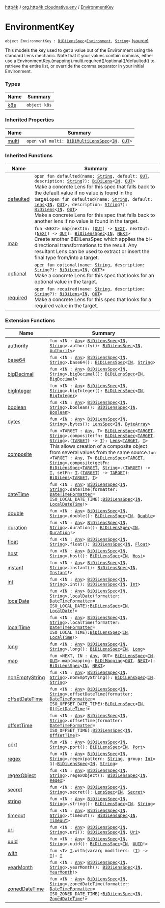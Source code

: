 [http4k](../../index.md) / [org.http4k.cloudnative.env](../index.md) / [EnvironmentKey](./index.md)

# EnvironmentKey

`object EnvironmentKey : `[`BiDiLensSpec`](../../org.http4k.lens/-bi-di-lens-spec/index.md)`<`[`Environment`](../-environment/index.md)`, `[`String`](https://kotlinlang.org/api/latest/jvm/stdlib/kotlin/-string/index.html)`>` [(source)](https://github.com/http4k/http4k/blob/master/http4k-cloudnative/src/main/kotlin/org/http4k/cloudnative/env/Environment.kt#L94)

This models the key used to get a value out of the Environment using the standard Lens mechanic. Note that if your
values contain commas, either use a EnvironmentKey.(mapping).multi.required()/optional()/defaulted() to retrieve the
entire list, or override the comma separator in your initial Environment.

### Types

| Name | Summary |
|---|---|
| [k8s](k8s/index.md) | `object k8s` |

### Inherited Properties

| Name | Summary |
|---|---|
| [multi](../../org.http4k.lens/-bi-di-lens-spec/multi.md) | `open val multi: `[`BiDiMultiLensSpec`](../../org.http4k.lens/-bi-di-multi-lens-spec/index.md)`<`[`IN`](../../org.http4k.lens/-bi-di-lens-spec/index.md#IN)`, `[`OUT`](../../org.http4k.lens/-bi-di-lens-spec/index.md#OUT)`>` |

### Inherited Functions

| Name | Summary |
|---|---|
| [defaulted](../../org.http4k.lens/-bi-di-lens-spec/defaulted.md) | `open fun defaulted(name: `[`String`](https://kotlinlang.org/api/latest/jvm/stdlib/kotlin/-string/index.html)`, default: `[`OUT`](../../org.http4k.lens/-bi-di-lens-spec/index.md#OUT)`, description: `[`String`](https://kotlinlang.org/api/latest/jvm/stdlib/kotlin/-string/index.html)`?): `[`BiDiLens`](../../org.http4k.lens/-bi-di-lens/index.md)`<`[`IN`](../../org.http4k.lens/-bi-di-lens-spec/index.md#IN)`, `[`OUT`](../../org.http4k.lens/-bi-di-lens-spec/index.md#OUT)`>`<br>Make a concrete Lens for this spec that falls back to the default value if no value is found in the target.`open fun defaulted(name: `[`String`](https://kotlinlang.org/api/latest/jvm/stdlib/kotlin/-string/index.html)`, default: `[`Lens`](../../org.http4k.lens/-lens/index.md)`<`[`IN`](../../org.http4k.lens/-bi-di-lens-spec/index.md#IN)`, `[`OUT`](../../org.http4k.lens/-bi-di-lens-spec/index.md#OUT)`>, description: `[`String`](https://kotlinlang.org/api/latest/jvm/stdlib/kotlin/-string/index.html)`?): `[`BiDiLens`](../../org.http4k.lens/-bi-di-lens/index.md)`<`[`IN`](../../org.http4k.lens/-bi-di-lens-spec/index.md#IN)`, `[`OUT`](../../org.http4k.lens/-bi-di-lens-spec/index.md#OUT)`>`<br>Make a concrete Lens for this spec that falls back to another lens if no value is found in the target. |
| [map](../../org.http4k.lens/-bi-di-lens-spec/map.md) | `fun <NEXT> map(nextIn: (`[`OUT`](../../org.http4k.lens/-bi-di-lens-spec/index.md#OUT)`) -> `[`NEXT`](../../org.http4k.lens/-bi-di-lens-spec/map.md#NEXT)`, nextOut: (`[`NEXT`](../../org.http4k.lens/-bi-di-lens-spec/map.md#NEXT)`) -> `[`OUT`](../../org.http4k.lens/-bi-di-lens-spec/index.md#OUT)`): `[`BiDiLensSpec`](../../org.http4k.lens/-bi-di-lens-spec/index.md)`<`[`IN`](../../org.http4k.lens/-bi-di-lens-spec/index.md#IN)`, `[`NEXT`](../../org.http4k.lens/-bi-di-lens-spec/map.md#NEXT)`>`<br>Create another BiDiLensSpec which applies the bi-directional transformations to the result. Any resultant Lens can be used to extract or insert the final type from/into a target. |
| [optional](../../org.http4k.lens/-bi-di-lens-spec/optional.md) | `open fun optional(name: `[`String`](https://kotlinlang.org/api/latest/jvm/stdlib/kotlin/-string/index.html)`, description: `[`String`](https://kotlinlang.org/api/latest/jvm/stdlib/kotlin/-string/index.html)`?): `[`BiDiLens`](../../org.http4k.lens/-bi-di-lens/index.md)`<`[`IN`](../../org.http4k.lens/-bi-di-lens-spec/index.md#IN)`, `[`OUT`](../../org.http4k.lens/-bi-di-lens-spec/index.md#OUT)`?>`<br>Make a concrete Lens for this spec that looks for an optional value in the target. |
| [required](../../org.http4k.lens/-bi-di-lens-spec/required.md) | `open fun required(name: `[`String`](https://kotlinlang.org/api/latest/jvm/stdlib/kotlin/-string/index.html)`, description: `[`String`](https://kotlinlang.org/api/latest/jvm/stdlib/kotlin/-string/index.html)`?): `[`BiDiLens`](../../org.http4k.lens/-bi-di-lens/index.md)`<`[`IN`](../../org.http4k.lens/-bi-di-lens-spec/index.md#IN)`, `[`OUT`](../../org.http4k.lens/-bi-di-lens-spec/index.md#OUT)`>`<br>Make a concrete Lens for this spec that looks for a required value in the target. |

### Extension Functions

| Name | Summary |
|---|---|
| [authority](../../org.http4k.lens/authority.md) | `fun <IN : `[`Any`](https://kotlinlang.org/api/latest/jvm/stdlib/kotlin/-any/index.html)`> `[`BiDiLensSpec`](../../org.http4k.lens/-bi-di-lens-spec/index.md)`<`[`IN`](../../org.http4k.lens/authority.md#IN)`, `[`String`](https://kotlinlang.org/api/latest/jvm/stdlib/kotlin/-string/index.html)`>.authority(): `[`BiDiLensSpec`](../../org.http4k.lens/-bi-di-lens-spec/index.md)`<`[`IN`](../../org.http4k.lens/authority.md#IN)`, `[`Authority`](../-authority/index.md)`>` |
| [base64](../../org.http4k.lens/base64.md) | `fun <IN : `[`Any`](https://kotlinlang.org/api/latest/jvm/stdlib/kotlin/-any/index.html)`> `[`BiDiLensSpec`](../../org.http4k.lens/-bi-di-lens-spec/index.md)`<`[`IN`](../../org.http4k.lens/base64.md#IN)`, `[`String`](https://kotlinlang.org/api/latest/jvm/stdlib/kotlin/-string/index.html)`>.base64(): `[`BiDiLensSpec`](../../org.http4k.lens/-bi-di-lens-spec/index.md)`<`[`IN`](../../org.http4k.lens/base64.md#IN)`, `[`String`](https://kotlinlang.org/api/latest/jvm/stdlib/kotlin/-string/index.html)`>` |
| [bigDecimal](../../org.http4k.lens/big-decimal.md) | `fun <IN : `[`Any`](https://kotlinlang.org/api/latest/jvm/stdlib/kotlin/-any/index.html)`> `[`BiDiLensSpec`](../../org.http4k.lens/-bi-di-lens-spec/index.md)`<`[`IN`](../../org.http4k.lens/big-decimal.md#IN)`, `[`String`](https://kotlinlang.org/api/latest/jvm/stdlib/kotlin/-string/index.html)`>.bigDecimal(): `[`BiDiLensSpec`](../../org.http4k.lens/-bi-di-lens-spec/index.md)`<`[`IN`](../../org.http4k.lens/big-decimal.md#IN)`, `[`BigDecimal`](https://docs.oracle.com/javase/9/docs/api/java/math/BigDecimal.html)`>` |
| [bigInteger](../../org.http4k.lens/big-integer.md) | `fun <IN : `[`Any`](https://kotlinlang.org/api/latest/jvm/stdlib/kotlin/-any/index.html)`> `[`BiDiLensSpec`](../../org.http4k.lens/-bi-di-lens-spec/index.md)`<`[`IN`](../../org.http4k.lens/big-integer.md#IN)`, `[`String`](https://kotlinlang.org/api/latest/jvm/stdlib/kotlin/-string/index.html)`>.bigInteger(): `[`BiDiLensSpec`](../../org.http4k.lens/-bi-di-lens-spec/index.md)`<`[`IN`](../../org.http4k.lens/big-integer.md#IN)`, `[`BigInteger`](https://docs.oracle.com/javase/9/docs/api/java/math/BigInteger.html)`>` |
| [boolean](../../org.http4k.lens/boolean.md) | `fun <IN : `[`Any`](https://kotlinlang.org/api/latest/jvm/stdlib/kotlin/-any/index.html)`> `[`BiDiLensSpec`](../../org.http4k.lens/-bi-di-lens-spec/index.md)`<`[`IN`](../../org.http4k.lens/boolean.md#IN)`, `[`String`](https://kotlinlang.org/api/latest/jvm/stdlib/kotlin/-string/index.html)`>.boolean(): `[`BiDiLensSpec`](../../org.http4k.lens/-bi-di-lens-spec/index.md)`<`[`IN`](../../org.http4k.lens/boolean.md#IN)`, `[`Boolean`](https://kotlinlang.org/api/latest/jvm/stdlib/kotlin/-boolean/index.html)`>` |
| [bytes](../../org.http4k.lens/bytes.md) | `fun <IN : `[`Any`](https://kotlinlang.org/api/latest/jvm/stdlib/kotlin/-any/index.html)`> `[`BiDiLensSpec`](../../org.http4k.lens/-bi-di-lens-spec/index.md)`<`[`IN`](../../org.http4k.lens/bytes.md#IN)`, `[`String`](https://kotlinlang.org/api/latest/jvm/stdlib/kotlin/-string/index.html)`>.bytes(): `[`LensSpec`](../../org.http4k.lens/-lens-spec/index.md)`<`[`IN`](../../org.http4k.lens/bytes.md#IN)`, `[`ByteArray`](https://kotlinlang.org/api/latest/jvm/stdlib/kotlin/-byte-array/index.html)`>` |
| [composite](../../org.http4k.lens/composite.md) | `fun <TARGET : `[`Any`](https://kotlinlang.org/api/latest/jvm/stdlib/kotlin/-any/index.html)`, T> `[`BiDiLensSpec`](../../org.http4k.lens/-bi-di-lens-spec/index.md)`<`[`TARGET`](../../org.http4k.lens/composite.md#TARGET)`, `[`String`](https://kotlinlang.org/api/latest/jvm/stdlib/kotlin/-string/index.html)`>.composite(fn: `[`BiDiLensSpec`](../../org.http4k.lens/-bi-di-lens-spec/index.md)`<`[`TARGET`](../../org.http4k.lens/composite.md#TARGET)`, `[`String`](https://kotlinlang.org/api/latest/jvm/stdlib/kotlin/-string/index.html)`>.(`[`TARGET`](../../org.http4k.lens/composite.md#TARGET)`) -> `[`T`](../../org.http4k.lens/composite.md#T)`): `[`Lens`](../../org.http4k.lens/-lens/index.md)`<`[`TARGET`](../../org.http4k.lens/composite.md#TARGET)`, `[`T`](../../org.http4k.lens/composite.md#T)`>`<br>This allows creation of a composite object from several values from the same source.`fun <TARGET : `[`Any`](https://kotlinlang.org/api/latest/jvm/stdlib/kotlin/-any/index.html)`, T> `[`BiDiLensSpec`](../../org.http4k.lens/-bi-di-lens-spec/index.md)`<`[`TARGET`](../../org.http4k.lens/composite.md#TARGET)`, `[`String`](https://kotlinlang.org/api/latest/jvm/stdlib/kotlin/-string/index.html)`>.composite(getFn: `[`BiDiLensSpec`](../../org.http4k.lens/-bi-di-lens-spec/index.md)`<`[`TARGET`](../../org.http4k.lens/composite.md#TARGET)`, `[`String`](https://kotlinlang.org/api/latest/jvm/stdlib/kotlin/-string/index.html)`>.(`[`TARGET`](../../org.http4k.lens/composite.md#TARGET)`) -> `[`T`](../../org.http4k.lens/composite.md#T)`, setFn: `[`T`](../../org.http4k.lens/composite.md#T)`.(`[`TARGET`](../../org.http4k.lens/composite.md#TARGET)`) -> `[`TARGET`](../../org.http4k.lens/composite.md#TARGET)`): `[`BiDiLens`](../../org.http4k.lens/-bi-di-lens/index.md)`<`[`TARGET`](../../org.http4k.lens/composite.md#TARGET)`, `[`T`](../../org.http4k.lens/composite.md#T)`>` |
| [dateTime](../../org.http4k.lens/date-time.md) | `fun <IN : `[`Any`](https://kotlinlang.org/api/latest/jvm/stdlib/kotlin/-any/index.html)`> `[`BiDiLensSpec`](../../org.http4k.lens/-bi-di-lens-spec/index.md)`<`[`IN`](../../org.http4k.lens/date-time.md#IN)`, `[`String`](https://kotlinlang.org/api/latest/jvm/stdlib/kotlin/-string/index.html)`>.dateTime(formatter: `[`DateTimeFormatter`](https://docs.oracle.com/javase/9/docs/api/java/time/format/DateTimeFormatter.html)` = ISO_LOCAL_DATE_TIME): `[`BiDiLensSpec`](../../org.http4k.lens/-bi-di-lens-spec/index.md)`<`[`IN`](../../org.http4k.lens/date-time.md#IN)`, `[`LocalDateTime`](https://docs.oracle.com/javase/9/docs/api/java/time/LocalDateTime.html)`!>` |
| [double](../../org.http4k.lens/double.md) | `fun <IN : `[`Any`](https://kotlinlang.org/api/latest/jvm/stdlib/kotlin/-any/index.html)`> `[`BiDiLensSpec`](../../org.http4k.lens/-bi-di-lens-spec/index.md)`<`[`IN`](../../org.http4k.lens/double.md#IN)`, `[`String`](https://kotlinlang.org/api/latest/jvm/stdlib/kotlin/-string/index.html)`>.double(): `[`BiDiLensSpec`](../../org.http4k.lens/-bi-di-lens-spec/index.md)`<`[`IN`](../../org.http4k.lens/double.md#IN)`, `[`Double`](https://kotlinlang.org/api/latest/jvm/stdlib/kotlin/-double/index.html)`>` |
| [duration](../../org.http4k.lens/duration.md) | `fun <IN : `[`Any`](https://kotlinlang.org/api/latest/jvm/stdlib/kotlin/-any/index.html)`> `[`BiDiLensSpec`](../../org.http4k.lens/-bi-di-lens-spec/index.md)`<`[`IN`](../../org.http4k.lens/duration.md#IN)`, `[`String`](https://kotlinlang.org/api/latest/jvm/stdlib/kotlin/-string/index.html)`>.duration(): `[`BiDiLensSpec`](../../org.http4k.lens/-bi-di-lens-spec/index.md)`<`[`IN`](../../org.http4k.lens/duration.md#IN)`, `[`Duration`](https://docs.oracle.com/javase/9/docs/api/java/time/Duration.html)`!>` |
| [float](../../org.http4k.lens/float.md) | `fun <IN : `[`Any`](https://kotlinlang.org/api/latest/jvm/stdlib/kotlin/-any/index.html)`> `[`BiDiLensSpec`](../../org.http4k.lens/-bi-di-lens-spec/index.md)`<`[`IN`](../../org.http4k.lens/float.md#IN)`, `[`String`](https://kotlinlang.org/api/latest/jvm/stdlib/kotlin/-string/index.html)`>.float(): `[`BiDiLensSpec`](../../org.http4k.lens/-bi-di-lens-spec/index.md)`<`[`IN`](../../org.http4k.lens/float.md#IN)`, `[`Float`](https://kotlinlang.org/api/latest/jvm/stdlib/kotlin/-float/index.html)`>` |
| [host](../../org.http4k.lens/host.md) | `fun <IN : `[`Any`](https://kotlinlang.org/api/latest/jvm/stdlib/kotlin/-any/index.html)`> `[`BiDiLensSpec`](../../org.http4k.lens/-bi-di-lens-spec/index.md)`<`[`IN`](../../org.http4k.lens/host.md#IN)`, `[`String`](https://kotlinlang.org/api/latest/jvm/stdlib/kotlin/-string/index.html)`>.host(): `[`BiDiLensSpec`](../../org.http4k.lens/-bi-di-lens-spec/index.md)`<`[`IN`](../../org.http4k.lens/host.md#IN)`, `[`Host`](../-host/index.md)`>` |
| [instant](../../org.http4k.lens/instant.md) | `fun <IN : `[`Any`](https://kotlinlang.org/api/latest/jvm/stdlib/kotlin/-any/index.html)`> `[`BiDiLensSpec`](../../org.http4k.lens/-bi-di-lens-spec/index.md)`<`[`IN`](../../org.http4k.lens/instant.md#IN)`, `[`String`](https://kotlinlang.org/api/latest/jvm/stdlib/kotlin/-string/index.html)`>.instant(): `[`BiDiLensSpec`](../../org.http4k.lens/-bi-di-lens-spec/index.md)`<`[`IN`](../../org.http4k.lens/instant.md#IN)`, `[`Instant`](https://docs.oracle.com/javase/9/docs/api/java/time/Instant.html)`!>` |
| [int](../../org.http4k.lens/int.md) | `fun <IN : `[`Any`](https://kotlinlang.org/api/latest/jvm/stdlib/kotlin/-any/index.html)`> `[`BiDiLensSpec`](../../org.http4k.lens/-bi-di-lens-spec/index.md)`<`[`IN`](../../org.http4k.lens/int.md#IN)`, `[`String`](https://kotlinlang.org/api/latest/jvm/stdlib/kotlin/-string/index.html)`>.int(): `[`BiDiLensSpec`](../../org.http4k.lens/-bi-di-lens-spec/index.md)`<`[`IN`](../../org.http4k.lens/int.md#IN)`, `[`Int`](https://kotlinlang.org/api/latest/jvm/stdlib/kotlin/-int/index.html)`>` |
| [localDate](../../org.http4k.lens/local-date.md) | `fun <IN : `[`Any`](https://kotlinlang.org/api/latest/jvm/stdlib/kotlin/-any/index.html)`> `[`BiDiLensSpec`](../../org.http4k.lens/-bi-di-lens-spec/index.md)`<`[`IN`](../../org.http4k.lens/local-date.md#IN)`, `[`String`](https://kotlinlang.org/api/latest/jvm/stdlib/kotlin/-string/index.html)`>.localDate(formatter: `[`DateTimeFormatter`](https://docs.oracle.com/javase/9/docs/api/java/time/format/DateTimeFormatter.html)` = ISO_LOCAL_DATE): `[`BiDiLensSpec`](../../org.http4k.lens/-bi-di-lens-spec/index.md)`<`[`IN`](../../org.http4k.lens/local-date.md#IN)`, `[`LocalDate`](https://docs.oracle.com/javase/9/docs/api/java/time/LocalDate.html)`!>` |
| [localTime](../../org.http4k.lens/local-time.md) | `fun <IN : `[`Any`](https://kotlinlang.org/api/latest/jvm/stdlib/kotlin/-any/index.html)`> `[`BiDiLensSpec`](../../org.http4k.lens/-bi-di-lens-spec/index.md)`<`[`IN`](../../org.http4k.lens/local-time.md#IN)`, `[`String`](https://kotlinlang.org/api/latest/jvm/stdlib/kotlin/-string/index.html)`>.localTime(formatter: `[`DateTimeFormatter`](https://docs.oracle.com/javase/9/docs/api/java/time/format/DateTimeFormatter.html)` = ISO_LOCAL_TIME): `[`BiDiLensSpec`](../../org.http4k.lens/-bi-di-lens-spec/index.md)`<`[`IN`](../../org.http4k.lens/local-time.md#IN)`, `[`LocalTime`](https://docs.oracle.com/javase/9/docs/api/java/time/LocalTime.html)`!>` |
| [long](../../org.http4k.lens/long.md) | `fun <IN : `[`Any`](https://kotlinlang.org/api/latest/jvm/stdlib/kotlin/-any/index.html)`> `[`BiDiLensSpec`](../../org.http4k.lens/-bi-di-lens-spec/index.md)`<`[`IN`](../../org.http4k.lens/long.md#IN)`, `[`String`](https://kotlinlang.org/api/latest/jvm/stdlib/kotlin/-string/index.html)`>.long(): `[`BiDiLensSpec`](../../org.http4k.lens/-bi-di-lens-spec/index.md)`<`[`IN`](../../org.http4k.lens/long.md#IN)`, `[`Long`](https://kotlinlang.org/api/latest/jvm/stdlib/kotlin/-long/index.html)`>` |
| [map](../../org.http4k.lens/map.md) | `fun <NEXT, IN : `[`Any`](https://kotlinlang.org/api/latest/jvm/stdlib/kotlin/-any/index.html)`, OUT> `[`BiDiLensSpec`](../../org.http4k.lens/-bi-di-lens-spec/index.md)`<`[`IN`](../../org.http4k.lens/map.md#IN)`, `[`OUT`](../../org.http4k.lens/map.md#OUT)`>.map(mapping: `[`BiDiMapping`](../../org.http4k.lens/-bi-di-mapping/index.md)`<`[`OUT`](../../org.http4k.lens/map.md#OUT)`, `[`NEXT`](../../org.http4k.lens/map.md#NEXT)`>): `[`BiDiLensSpec`](../../org.http4k.lens/-bi-di-lens-spec/index.md)`<`[`IN`](../../org.http4k.lens/map.md#IN)`, `[`NEXT`](../../org.http4k.lens/map.md#NEXT)`>` |
| [nonEmptyString](../../org.http4k.lens/non-empty-string.md) | `fun <IN : `[`Any`](https://kotlinlang.org/api/latest/jvm/stdlib/kotlin/-any/index.html)`> `[`BiDiLensSpec`](../../org.http4k.lens/-bi-di-lens-spec/index.md)`<`[`IN`](../../org.http4k.lens/non-empty-string.md#IN)`, `[`String`](https://kotlinlang.org/api/latest/jvm/stdlib/kotlin/-string/index.html)`>.nonEmptyString(): `[`BiDiLensSpec`](../../org.http4k.lens/-bi-di-lens-spec/index.md)`<`[`IN`](../../org.http4k.lens/non-empty-string.md#IN)`, `[`String`](https://kotlinlang.org/api/latest/jvm/stdlib/kotlin/-string/index.html)`>` |
| [offsetDateTime](../../org.http4k.lens/offset-date-time.md) | `fun <IN : `[`Any`](https://kotlinlang.org/api/latest/jvm/stdlib/kotlin/-any/index.html)`> `[`BiDiLensSpec`](../../org.http4k.lens/-bi-di-lens-spec/index.md)`<`[`IN`](../../org.http4k.lens/offset-date-time.md#IN)`, `[`String`](https://kotlinlang.org/api/latest/jvm/stdlib/kotlin/-string/index.html)`>.offsetDateTime(formatter: `[`DateTimeFormatter`](https://docs.oracle.com/javase/9/docs/api/java/time/format/DateTimeFormatter.html)` = ISO_OFFSET_DATE_TIME): `[`BiDiLensSpec`](../../org.http4k.lens/-bi-di-lens-spec/index.md)`<`[`IN`](../../org.http4k.lens/offset-date-time.md#IN)`, `[`OffsetDateTime`](https://docs.oracle.com/javase/9/docs/api/java/time/OffsetDateTime.html)`!>` |
| [offsetTime](../../org.http4k.lens/offset-time.md) | `fun <IN : `[`Any`](https://kotlinlang.org/api/latest/jvm/stdlib/kotlin/-any/index.html)`> `[`BiDiLensSpec`](../../org.http4k.lens/-bi-di-lens-spec/index.md)`<`[`IN`](../../org.http4k.lens/offset-time.md#IN)`, `[`String`](https://kotlinlang.org/api/latest/jvm/stdlib/kotlin/-string/index.html)`>.offsetTime(formatter: `[`DateTimeFormatter`](https://docs.oracle.com/javase/9/docs/api/java/time/format/DateTimeFormatter.html)` = ISO_OFFSET_TIME): `[`BiDiLensSpec`](../../org.http4k.lens/-bi-di-lens-spec/index.md)`<`[`IN`](../../org.http4k.lens/offset-time.md#IN)`, `[`OffsetTime`](https://docs.oracle.com/javase/9/docs/api/java/time/OffsetTime.html)`!>` |
| [port](../../org.http4k.lens/port.md) | `fun <IN : `[`Any`](https://kotlinlang.org/api/latest/jvm/stdlib/kotlin/-any/index.html)`> `[`BiDiLensSpec`](../../org.http4k.lens/-bi-di-lens-spec/index.md)`<`[`IN`](../../org.http4k.lens/port.md#IN)`, `[`String`](https://kotlinlang.org/api/latest/jvm/stdlib/kotlin/-string/index.html)`>.port(): `[`BiDiLensSpec`](../../org.http4k.lens/-bi-di-lens-spec/index.md)`<`[`IN`](../../org.http4k.lens/port.md#IN)`, `[`Port`](../-port/index.md)`>` |
| [regex](../../org.http4k.lens/regex.md) | `fun <IN : `[`Any`](https://kotlinlang.org/api/latest/jvm/stdlib/kotlin/-any/index.html)`> `[`BiDiLensSpec`](../../org.http4k.lens/-bi-di-lens-spec/index.md)`<`[`IN`](../../org.http4k.lens/regex.md#IN)`, `[`String`](https://kotlinlang.org/api/latest/jvm/stdlib/kotlin/-string/index.html)`>.regex(pattern: `[`String`](https://kotlinlang.org/api/latest/jvm/stdlib/kotlin/-string/index.html)`, group: `[`Int`](https://kotlinlang.org/api/latest/jvm/stdlib/kotlin/-int/index.html)` = 1): `[`BiDiLensSpec`](../../org.http4k.lens/-bi-di-lens-spec/index.md)`<`[`IN`](../../org.http4k.lens/regex.md#IN)`, `[`String`](https://kotlinlang.org/api/latest/jvm/stdlib/kotlin/-string/index.html)`>` |
| [regexObject](../../org.http4k.lens/regex-object.md) | `fun <IN : `[`Any`](https://kotlinlang.org/api/latest/jvm/stdlib/kotlin/-any/index.html)`> `[`BiDiLensSpec`](../../org.http4k.lens/-bi-di-lens-spec/index.md)`<`[`IN`](../../org.http4k.lens/regex-object.md#IN)`, `[`String`](https://kotlinlang.org/api/latest/jvm/stdlib/kotlin/-string/index.html)`>.regexObject(): `[`BiDiLensSpec`](../../org.http4k.lens/-bi-di-lens-spec/index.md)`<`[`IN`](../../org.http4k.lens/regex-object.md#IN)`, `[`Regex`](https://kotlinlang.org/api/latest/jvm/stdlib/kotlin.text/-regex/index.html)`>` |
| [secret](../../org.http4k.lens/secret.md) | `fun <IN : `[`Any`](https://kotlinlang.org/api/latest/jvm/stdlib/kotlin/-any/index.html)`> `[`BiDiLensSpec`](../../org.http4k.lens/-bi-di-lens-spec/index.md)`<`[`IN`](../../org.http4k.lens/secret.md#IN)`, `[`String`](https://kotlinlang.org/api/latest/jvm/stdlib/kotlin/-string/index.html)`>.secret(): `[`LensSpec`](../../org.http4k.lens/-lens-spec/index.md)`<`[`IN`](../../org.http4k.lens/secret.md#IN)`, `[`Secret`](../-secret/index.md)`>` |
| [string](../../org.http4k.lens/string.md) | `fun <IN : `[`Any`](https://kotlinlang.org/api/latest/jvm/stdlib/kotlin/-any/index.html)`> `[`BiDiLensSpec`](../../org.http4k.lens/-bi-di-lens-spec/index.md)`<`[`IN`](../../org.http4k.lens/string.md#IN)`, `[`String`](https://kotlinlang.org/api/latest/jvm/stdlib/kotlin/-string/index.html)`>.string(): `[`BiDiLensSpec`](../../org.http4k.lens/-bi-di-lens-spec/index.md)`<`[`IN`](../../org.http4k.lens/string.md#IN)`, `[`String`](https://kotlinlang.org/api/latest/jvm/stdlib/kotlin/-string/index.html)`>` |
| [timeout](../../org.http4k.lens/timeout.md) | `fun <IN : `[`Any`](https://kotlinlang.org/api/latest/jvm/stdlib/kotlin/-any/index.html)`> `[`BiDiLensSpec`](../../org.http4k.lens/-bi-di-lens-spec/index.md)`<`[`IN`](../../org.http4k.lens/timeout.md#IN)`, `[`String`](https://kotlinlang.org/api/latest/jvm/stdlib/kotlin/-string/index.html)`>.timeout(): `[`BiDiLensSpec`](../../org.http4k.lens/-bi-di-lens-spec/index.md)`<`[`IN`](../../org.http4k.lens/timeout.md#IN)`, `[`Timeout`](../-timeout/index.md)`>` |
| [uri](../../org.http4k.lens/uri.md) | `fun <IN : `[`Any`](https://kotlinlang.org/api/latest/jvm/stdlib/kotlin/-any/index.html)`> `[`BiDiLensSpec`](../../org.http4k.lens/-bi-di-lens-spec/index.md)`<`[`IN`](../../org.http4k.lens/uri.md#IN)`, `[`String`](https://kotlinlang.org/api/latest/jvm/stdlib/kotlin/-string/index.html)`>.uri(): `[`BiDiLensSpec`](../../org.http4k.lens/-bi-di-lens-spec/index.md)`<`[`IN`](../../org.http4k.lens/uri.md#IN)`, `[`Uri`](../../org.http4k.core/-uri/index.md)`>` |
| [uuid](../../org.http4k.lens/uuid.md) | `fun <IN : `[`Any`](https://kotlinlang.org/api/latest/jvm/stdlib/kotlin/-any/index.html)`> `[`BiDiLensSpec`](../../org.http4k.lens/-bi-di-lens-spec/index.md)`<`[`IN`](../../org.http4k.lens/uuid.md#IN)`, `[`String`](https://kotlinlang.org/api/latest/jvm/stdlib/kotlin/-string/index.html)`>.uuid(): `[`BiDiLensSpec`](../../org.http4k.lens/-bi-di-lens-spec/index.md)`<`[`IN`](../../org.http4k.lens/uuid.md#IN)`, `[`UUID`](https://docs.oracle.com/javase/9/docs/api/java/util/UUID.html)`!>` |
| [with](../../org.http4k.core/with.md) | `fun <T> `[`T`](../../org.http4k.core/with.md#T)`.with(vararg modifiers: (`[`T`](../../org.http4k.core/with.md#T)`) -> `[`T`](../../org.http4k.core/with.md#T)`): `[`T`](../../org.http4k.core/with.md#T) |
| [yearMonth](../../org.http4k.lens/year-month.md) | `fun <IN : `[`Any`](https://kotlinlang.org/api/latest/jvm/stdlib/kotlin/-any/index.html)`> `[`BiDiLensSpec`](../../org.http4k.lens/-bi-di-lens-spec/index.md)`<`[`IN`](../../org.http4k.lens/year-month.md#IN)`, `[`String`](https://kotlinlang.org/api/latest/jvm/stdlib/kotlin/-string/index.html)`>.yearMonth(): `[`BiDiLensSpec`](../../org.http4k.lens/-bi-di-lens-spec/index.md)`<`[`IN`](../../org.http4k.lens/year-month.md#IN)`, `[`YearMonth`](https://docs.oracle.com/javase/9/docs/api/java/time/YearMonth.html)`!>` |
| [zonedDateTime](../../org.http4k.lens/zoned-date-time.md) | `fun <IN : `[`Any`](https://kotlinlang.org/api/latest/jvm/stdlib/kotlin/-any/index.html)`> `[`BiDiLensSpec`](../../org.http4k.lens/-bi-di-lens-spec/index.md)`<`[`IN`](../../org.http4k.lens/zoned-date-time.md#IN)`, `[`String`](https://kotlinlang.org/api/latest/jvm/stdlib/kotlin/-string/index.html)`>.zonedDateTime(formatter: `[`DateTimeFormatter`](https://docs.oracle.com/javase/9/docs/api/java/time/format/DateTimeFormatter.html)` = ISO_ZONED_DATE_TIME): `[`BiDiLensSpec`](../../org.http4k.lens/-bi-di-lens-spec/index.md)`<`[`IN`](../../org.http4k.lens/zoned-date-time.md#IN)`, `[`ZonedDateTime`](https://docs.oracle.com/javase/9/docs/api/java/time/ZonedDateTime.html)`!>` |
